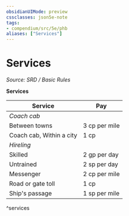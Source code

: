 ```yaml
---
obsidianUIMode: preview
cssclasses: json5e-note
tags:
- compendium/src/5e/phb
aliases: ["Services"]
---
```

# Services
*Source: SRD / Basic Rules* 

**Services**

| Service | Pay |
|---------|-----|
| *Coach cab* |  |
| Between towns | 3 cp per mile |
| Coach cab, Within a city | 1 cp |
| *Hireling* |  |
| Skilled | 2 gp per day |
| Untrained | 2 sp per day |
| Messenger | 2 cp per mile |
| Road or gate toll | 1 cp |
| Ship's passage | 1 sp per mile |
^services